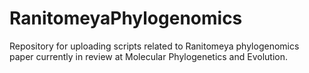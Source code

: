 # RanitomeyaPhylogenomics

Repository for uploading scripts related to Ranitomeya phylogenomics paper currently in review at Molecular Phylogenetics and Evolution.
